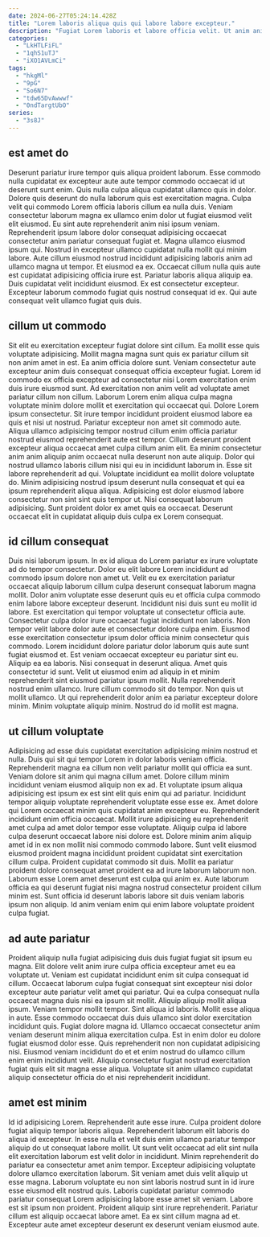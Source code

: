 ```yaml
---
date: 2024-06-27T05:24:14.428Z
title: "Lorem laboris aliqua quis qui labore labore excepteur."
description: "Fugiat Lorem laboris et labore officia velit. Ut anim anim excepteur proident fugiat proident eu occaecat ea consequat eiusmod."
categories:
  - "LkHTLFiFL"
  - "1qhS1uTJ"
  - "iXO1AVLmCi"
tags:
  - "hkgMl"
  - "9pG"
  - "So6N7"
  - "tdw65DvAwwwf"
  - "0ndTargtUbO"
series:
  - "3s8J"
---
```



## est amet do

Deserunt pariatur irure tempor quis aliqua proident laborum. Esse commodo nulla cupidatat ex excepteur aute aute tempor commodo occaecat id ut deserunt sunt enim. Quis nulla culpa aliqua cupidatat ullamco quis in dolor. Dolore quis deserunt do nulla laborum quis est exercitation magna.
Culpa velit qui commodo Lorem officia laboris cillum ea nulla duis. Veniam consectetur laborum magna ex ullamco enim dolor ut fugiat eiusmod velit elit eiusmod. Eu sint aute reprehenderit anim nisi ipsum veniam. Reprehenderit ipsum labore dolor consequat adipisicing occaecat consectetur anim pariatur consequat fugiat et. Magna ullamco eiusmod ipsum qui. Nostrud in excepteur ullamco cupidatat nulla mollit qui minim labore. Aute cillum eiusmod nostrud incididunt adipisicing laboris anim ad ullamco magna ut tempor. Et eiusmod ea ex.
Occaecat cillum nulla quis aute est cupidatat adipisicing officia irure est. Pariatur laboris aliqua aliquip ea. Duis cupidatat velit incididunt eiusmod. Ex est consectetur excepteur. Excepteur laborum commodo fugiat quis nostrud consequat id ex. Qui aute consequat velit ullamco fugiat quis duis.

## cillum ut commodo

Sit elit eu exercitation excepteur fugiat dolore sint cillum. Ea mollit esse quis voluptate adipisicing. Mollit magna magna sunt quis ex pariatur cillum sit non anim amet in est. Ea anim officia dolore sunt. Veniam consectetur aute excepteur anim duis consequat consequat officia excepteur fugiat. Lorem id commodo ex officia excepteur ad consectetur nisi Lorem exercitation enim duis irure eiusmod sunt. Ad exercitation non anim velit ad voluptate amet pariatur cillum non cillum. Laborum Lorem enim aliqua culpa magna voluptate minim dolore mollit et exercitation qui occaecat qui.
Dolore Lorem ipsum consectetur. Sit irure tempor incididunt proident eiusmod labore ea quis et nisi ut nostrud. Pariatur excepteur non amet sit commodo aute. Aliqua ullamco adipisicing tempor nostrud cillum enim officia pariatur nostrud eiusmod reprehenderit aute est tempor. Cillum deserunt proident excepteur aliqua occaecat amet culpa cillum anim elit. Ea minim consectetur anim anim aliquip anim occaecat nulla deserunt non aute aliquip.
Dolor qui nostrud ullamco laboris cillum nisi qui eu in incididunt laborum in. Esse sit labore reprehenderit ad qui. Voluptate incididunt ea mollit dolore voluptate do. Minim adipisicing nostrud ipsum deserunt nulla consequat et qui ea ipsum reprehenderit aliqua aliqua. Adipisicing est dolor eiusmod labore consectetur non sint sint quis tempor ut. Nisi consequat laborum adipisicing. Sunt proident dolor ex amet quis ea occaecat. Deserunt occaecat elit in cupidatat aliquip duis culpa ex Lorem consequat.

## id cillum consequat

Duis nisi laborum ipsum. In ex id aliqua do Lorem pariatur ex irure voluptate ad do tempor consectetur. Dolor eu elit labore Lorem incididunt ad commodo ipsum dolore non amet ut. Velit eu ex exercitation pariatur occaecat aliquip laborum cillum culpa deserunt consequat laborum magna mollit. Dolor anim voluptate esse deserunt quis eu et officia culpa commodo enim labore labore excepteur deserunt. Incididunt nisi duis sunt eu mollit id labore. Est exercitation qui tempor voluptate ut consectetur officia aute.
Consectetur culpa dolor irure occaecat fugiat incididunt non laboris. Non tempor velit labore dolor aute et consectetur dolore culpa enim. Eiusmod esse exercitation consectetur ipsum dolor officia minim consectetur quis commodo. Lorem incididunt dolore pariatur dolor laborum quis aute sunt fugiat eiusmod et. Est veniam occaecat excepteur eu pariatur sint eu. Aliquip ea ea laboris. Nisi consequat in deserunt aliqua. Amet quis consectetur id sunt.
Velit ut eiusmod enim ad aliquip in et minim reprehenderit sint eiusmod pariatur ipsum mollit. Nulla reprehenderit nostrud enim ullamco. Irure cillum commodo sit do tempor. Non quis ut mollit ullamco. Ut qui reprehenderit dolor anim ea pariatur excepteur dolore minim. Minim voluptate aliquip minim. Nostrud do id mollit est magna.

## ut cillum voluptate

Adipisicing ad esse duis cupidatat exercitation adipisicing minim nostrud et nulla. Duis qui sit qui tempor Lorem in dolor laboris veniam officia. Reprehenderit magna ea cillum non velit pariatur mollit qui officia ea sunt. Veniam dolore sit anim qui magna cillum amet. Dolore cillum minim incididunt veniam eiusmod aliquip non ex ad. Et voluptate ipsum aliqua adipisicing est ipsum ex est sint elit quis enim qui ad pariatur. Incididunt tempor aliquip voluptate reprehenderit voluptate esse esse ex.
Amet dolore qui Lorem occaecat minim quis cupidatat anim excepteur eu. Reprehenderit incididunt enim officia occaecat. Mollit irure adipisicing eu reprehenderit amet culpa ad amet dolor tempor esse voluptate. Aliquip culpa id labore culpa deserunt occaecat labore nisi dolore est. Dolore minim anim aliquip amet id in ex non mollit nisi commodo commodo labore. Sunt velit eiusmod eiusmod proident magna incididunt proident cupidatat sint exercitation cillum culpa.
Proident cupidatat commodo sit duis. Mollit ea pariatur proident dolore consequat amet proident ea ad irure laborum laborum non. Laborum esse Lorem amet deserunt est culpa qui anim ex. Aute laborum officia ea qui deserunt fugiat nisi magna nostrud consectetur proident cillum minim est. Sunt officia id deserunt laboris labore sit duis veniam laboris ipsum non aliquip. Id anim veniam enim qui enim labore voluptate proident culpa fugiat.

## ad aute pariatur

Proident aliquip nulla fugiat adipisicing duis duis fugiat fugiat sit ipsum eu magna. Elit dolore velit anim irure culpa officia excepteur amet eu ea voluptate ut. Veniam est cupidatat incididunt enim sit culpa consequat id cillum. Occaecat laborum culpa fugiat consequat sint excepteur nisi dolor excepteur aute pariatur velit amet qui pariatur.
Qui ea culpa consequat nulla occaecat magna duis nisi ea ipsum sit mollit. Aliquip aliquip mollit aliqua ipsum. Veniam tempor mollit tempor. Sint aliqua id laboris. Mollit esse aliqua in aute. Esse commodo occaecat duis duis ullamco sint dolor exercitation incididunt quis. Fugiat dolore magna id. Ullamco occaecat consectetur anim veniam deserunt minim aliqua exercitation culpa.
Est in enim dolor eu dolore fugiat eiusmod dolor esse. Quis reprehenderit non non cupidatat adipisicing nisi. Eiusmod veniam incididunt do et et enim nostrud do ullamco cillum enim enim incididunt velit. Aliquip consectetur fugiat nostrud exercitation fugiat quis elit sit magna esse aliqua. Voluptate sit anim ullamco cupidatat aliquip consectetur officia do et nisi reprehenderit incididunt.

## amet est minim

Id id adipisicing Lorem. Reprehenderit aute esse irure. Culpa proident dolore fugiat aliquip tempor laboris aliqua. Reprehenderit laborum elit laboris do aliqua id excepteur. In esse nulla et velit duis enim ullamco pariatur tempor aliquip do ut consequat labore mollit.
Ut sunt velit occaecat ad elit sint nulla elit exercitation laborum est velit dolor in incididunt. Minim reprehenderit do pariatur ea consectetur amet anim tempor. Excepteur adipisicing voluptate dolore ullamco exercitation laborum. Sit veniam amet duis velit aliquip ut esse magna. Laborum voluptate eu non sint laboris nostrud sunt in id irure esse eiusmod elit nostrud quis.
Laboris cupidatat pariatur commodo pariatur consequat Lorem adipisicing labore esse amet sit veniam. Labore est sit ipsum non proident. Proident aliquip sint irure reprehenderit. Pariatur cillum est aliquip occaecat labore amet. Ea ex sint cillum magna ad et. Excepteur aute amet excepteur deserunt ex deserunt veniam eiusmod aute.

